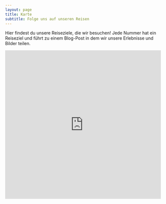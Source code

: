 ```yaml
---
layout: page
title: Karte
subtitle: Folge uns auf unseren Reisen
---
```


Hier findest du unsere Reiseziele, die wir besuchen!
Jede Nummer hat ein Reiseziel und führt zu einem Blog-Post in dem wir unsere Erlebnisse und Bilder teilen.
<iframe src="https://www.google.com/maps/d/u/0/embed?mid=13zi9ay51vJIYqb_ZEIlbT3RmtqF5ucs&ehbc=2E312F&noprof=1" width="100%" height="480" frameborder="0" style="border:0" allowfullscreen=True></iframe>
